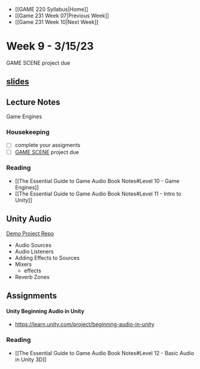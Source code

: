 - [[GAME 220 Syllabus|Home]]
- [[Game 231 Week 07|Previous Week]]
- [[Game 231 Week 10|Next Week]]

# Week 9 - 3/15/23
GAME SCENE project due
## [slides](slides/week9.html)

## Lecture Notes
Game Engines

### Housekeeping
- [ ] complete your assigments
- [ ] [GAME SCENE](https://learn.unity.com/tutorial/audio-setup) project due

### Reading
- [[The Essential Guide to Game Audio Book Notes#Level 10 - Game Engines]]
- [[The Essential Guide to Game Audio Book Notes#Level 11 - Intro to Unity]]

## Unity Audio
[Demo Project Repo](https://github.com/APUGames/game-220-unity-audio-intro)
- Audio Sources
- Audio Listeners
- Adding Effects to Sources
- Mixers
	- effects
- Reverb Zones

## Assignments
#### Unity Beginning Audio in Unity
- https://learn.unity.com/project/beginning-audio-in-unity

### Reading
- [[The Essential Guide to Game Audio Book Notes#Level 12 - Basic Audio in Unity 3D]]
